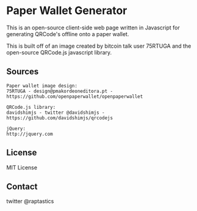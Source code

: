 # Paper Wallet Generator
This is an open-source client-side web page written in Javascript for generating QRCode's offline onto a paper wallet.

This is built off of an image created by bitcoin talk user 75RTUGA and the open-source QRCode.js javascript library.

## Sources
	Paper wallet image design:
	75RTUGA - design@pmakordeoneditora.pt - https://github.com/openpaperwallet/openpaperwallet

	QRCode.js library:
	davidshimjs - twitter @davidshimjs - https://github.com/davidshimjs/qrcodejs

	jQuery: 
	http://jquery.com

## License
MIT License

## Contact
twitter @raptastics
